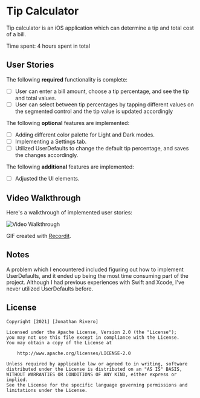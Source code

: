# Tip Calculator

Tip calculator is an iOS application which can determine a tip and total cost of a bill.

Time spent: 4 hours spent in total

## User Stories

The following **required** functionality is complete:

* [ ] User can enter a bill amount, choose a tip percentage, and see the tip and total values.
* [ ] User can select between tip percentages by tapping different values on the segmented control and the tip value is updated accordingly

The following **optional** features are implemented:

* [ ] Adding different color palette for Light and Dark modes.
* [ ] Implementing a Settings tab.
* [ ] Utilized UserDefaults to change the default tip percentage, and saves the changes accordingly.

The following **additional** features are implemented:

- [ ] Adjusted the UI elements.

## Video Walkthrough

Here's a walkthrough of implemented user stories:

<img src='https://recordit.co/0vb69DgR2l.gif' title='Video Walkthrough' width='' alt='Video Walkthrough' />

GIF created with [Recordit](https://recordit.co).

## Notes

A problem which I encountered included figuring out how to implement UserDefaults, and it ended up being the most time consuming part of the project. Although I had previous experiences with Swift and Xcode, I've never utilized UserDefaults before.  

## License

    Copyright [2021] [Jonathan Rivero]

    Licensed under the Apache License, Version 2.0 (the "License");
    you may not use this file except in compliance with the License.
    You may obtain a copy of the License at

        http://www.apache.org/licenses/LICENSE-2.0

    Unless required by applicable law or agreed to in writing, software
    distributed under the License is distributed on an "AS IS" BASIS,
    WITHOUT WARRANTIES OR CONDITIONS OF ANY KIND, either express or implied.
    See the License for the specific language governing permissions and
    limitations under the License.
